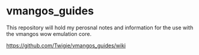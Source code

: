 # vmangos_guides

This repository will hold my perosnal notes and information for the use with the vmangos wow emulation core.

https://github.com/Twigie/vmangos_guides/wiki

